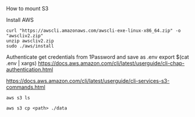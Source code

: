 How to mount S3

Install AWS

    curl "https://awscli.amazonaws.com/awscli-exe-linux-x86_64.zip" -o "awscliv2.zip"
    unzip awscliv2.zip
    sudo ./aws/install

Authenticate
get credentials from 1Password and save as .env
export $(cat .env | xargs)
https://docs.aws.amazon.com/cli/latest/userguide/cli-chap-authentication.html


https://docs.aws.amazon.com/cli/latest/userguide/cli-services-s3-commands.html


    aws s3 ls

    aws s3 cp <path> ./data

